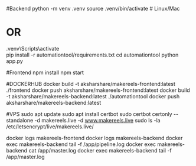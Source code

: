 #Backend
python -m venv .venv
source .venv/bin/activate  # Linux/Mac
# OR
.venv\Scripts\activate   
pip install -r automationtool/requirements.txt
cd automationtool
python app.py

#Frontend
npm install
npm start

#DOCKERHUB
docker build -t aksharshare/makereels-frontend:latest ./frontend
docker push aksharshare/makereels-frontend:latest
docker build -t aksharshare/makereels-backend:latest ./automationtool
docker push aksharshare/makereels-backend:latest

#VPS 
sudo apt update
sudo apt install certbot
sudo certbot certonly --standalone -d makereels.live -d www.makereels.live
sudo ls -la /etc/letsencrypt/live/makereels.live/

docker logs makereels-frontend
docker logs makereels-backend
docker exec makereels-backend tail -f /app/pipeline.log
docker exec makereels-backend cat /app/master.log
docker exec makereels-backend tail -f /app/master.log